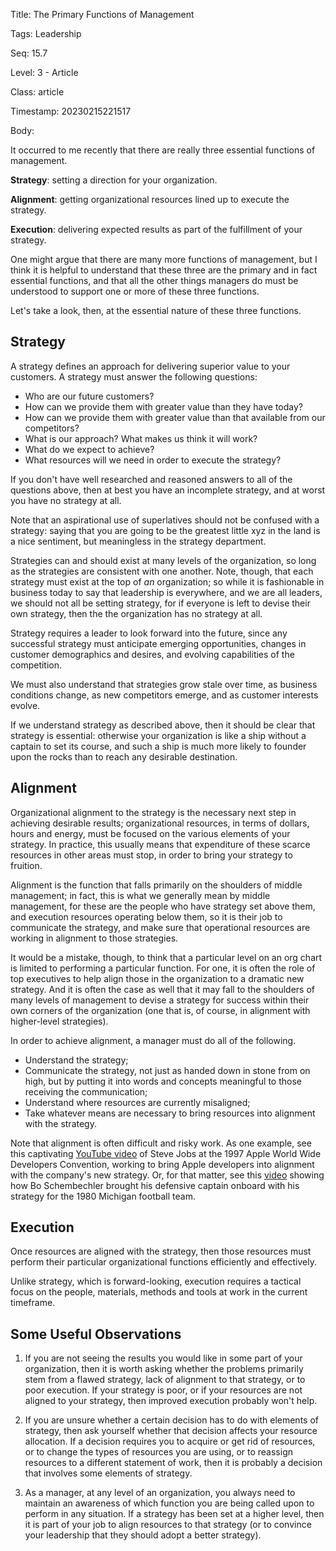 Title:  The Primary Functions of Management

Tags:   Leadership

Seq:    15.7

Level:  3 - Article

Class:  article

Timestamp: 20230215221517

Body:

It occurred to me recently that there are really three essential functions of management. 

**Strategy**: setting a direction for your organization.

**Alignment**: getting organizational resources lined up to execute the strategy. 

**Execution**: delivering expected results as part of the fulfillment of your strategy.

One might argue that there are many more functions of management, but I think it is helpful to understand that these three are the primary and in fact essential functions, and that all the other things managers do must be understood to support one or more of these three functions.  

Let's take a look, then, at the essential nature of these three functions. 

## Strategy

A strategy defines an approach for delivering superior value to your customers. A strategy must answer the following questions:

* Who are our future customers? 
* How can we provide them with greater value than they have today?
* How can we provide them with greater value than that available from our competitors?
* What is our approach? What makes us think it will work? 
* What do we expect to achieve?  
* What resources will we need in order to execute the strategy?

If you don't have well researched and reasoned answers to all of the questions above, then at best you have an incomplete strategy, and at worst you have no strategy at all. 

Note that an aspirational use of superlatives should not be confused with a strategy: saying that you are going to be the greatest little xyz in the land is a nice sentiment, but meaningless in the strategy department. 

Strategies can and should exist at many levels of the organization, so long as the strategies are consistent with one another. Note, though, that each strategy must exist at the top of *an* organization; so while it is fashionable in business today to say that leadership is everywhere, and we are all leaders, we should not all be setting strategy, for if everyone is left to devise their own strategy, then the the organization has no strategy at all. 

Strategy requires a leader to look forward into the future, since any successful strategy must anticipate emerging opportunities, changes in customer demographics and desires, and evolving capabilities of the competition. 

We must also understand that strategies grow stale over time, as business conditions change, as new competitors emerge, and as customer interests evolve.  

If we understand strategy as described above, then it should be clear that strategy is essential: otherwise your organization is like a ship without a captain to set its course, and such a ship is much more likely to founder upon the rocks than to reach any desirable destination.

## Alignment

Organizational alignment to the strategy is the necessary next step in achieving desirable results; organizational resources, in terms of dollars, hours and energy, must be focused on the various elements of your strategy. In practice, this usually means that expenditure of these scarce resources in other areas must stop, in order to bring your strategy to fruition. 

Alignment is the function that falls primarily on the shoulders of middle management; in fact, this is what we generally mean by middle management, for these are the people who have strategy set above them, and execution resources operating below them, so it is their job to communicate the strategy, and make sure that operational resources are working in alignment to those strategies. 

It would be a mistake, though, to think that a particular level on an org chart is limited to performing a particular function. For one, it is often the role of top executives to help align those in the organization to a dramatic new strategy. And it is often the case as well that it may fall to the shoulders of many levels of management to devise a strategy for success within their own corners of the organization (one that is, of course, in alignment with higher-level strategies).

In order to achieve alignment, a manager must do all of the following.

* Understand the strategy; 
* Communicate the strategy, not just as handed down in stone from on high, but by putting it into words and concepts meaningful to those receiving the communication;
* Understand where resources are currently misaligned;
* Take whatever means are necessary to bring resources into alignment with the strategy. 

Note that alignment is often difficult and risky work. As one example, see this captivating [YouTube video](http://youtu.be/FF-tKLISfPE) of Steve Jobs at the 1997 Apple World Wide Developers Convention, working to bring Apple developers into alignment with the company's new strategy. Or, for that matter, see this [video](http://youtu.be/4Dux4ugCoXM) showing how Bo Schembechler brought his defensive captain onboard with his strategy for the 1980 Michigan football team. 

## Execution

Once resources are aligned with the strategy, then those resources must perform their particular organizational functions efficiently and effectively.

Unlike strategy, which is forward-looking, execution requires a tactical focus on the people, materials, methods and tools at work in the current timeframe. 

## Some Useful Observations

1. If you are not seeing the results you would like in some part of your organization, then it is worth asking whether the problems primarily stem from a flawed strategy, lack of alignment to that strategy, or to poor execution. If your strategy is poor, or if your resources are not aligned to your strategy, then improved execution probably won't help. 

2. If you are unsure whether a certain decision has to do with elements of strategy, then ask yourself whether that decision  affects your resource allocation. If a decision requires you to acquire or get rid of resources, or to change the types of resources you are using, or to reassign resources to a different statement of work, then it is probably a decision that involves some elements of strategy.  

3. As a manager, at any level of an organization, you always need to maintain an awareness of which function you are being called upon to perform in any situation. If a strategy has been set at a higher level, then it is part of your job to align resources to that strategy (or to convince your leadership that they should adopt a better strategy).
